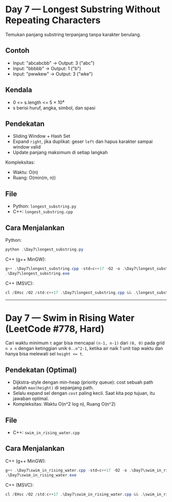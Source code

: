 # Day 7 — Longest Substring Without Repeating Characters

Temukan panjang substring terpanjang tanpa karakter berulang.

## Contoh

- Input: "abcabcbb" → Output: 3 ("abc")
- Input: "bbbbb" → Output: 1 ("b")
- Input: "pwwkew" → Output: 3 ("wke")

## Kendala

- 0 <= s.length <= 5 × 10⁴
- s berisi huruf, angka, simbol, dan spasi

## Pendekatan

- Sliding Window + Hash Set
- Expand `right`, jika duplikat: geser `left` dan hapus karakter sampai window valid
- Update panjang maksimum di setiap langkah

Kompleksitas:
- Waktu: O(n)
- Ruang: O(min(m, n))

## File

- Python: `longest_substring.py`
- C++: `longest_substring.cpp`

## Cara Menjalankan

Python:
```powershell
python .\Day7\longest_substring.py
```

C++ (g++ MinGW):
```powershell
g++ .\Day7\longest_substring.cpp -std=c++17 -O2 -o .\Day7\longest_substring.exe
.\Day7\longest_substring.exe
```

C++ (MSVC):
```powershell
cl /EHsc /O2 /std:c++17 .\Day7\longest_substring.cpp && .\longest_substring.exe
```

---

# Day 7 — Swim in Rising Water (LeetCode #778, Hard)

Cari waktu minimum `t` agar bisa mencapai `(n-1, n-1)` dari `(0, 0)` pada grid `n x n` dengan ketinggian unik `0..n^2-1`,
ketika air naik 1 unit tiap waktu dan hanya bisa melewati sel `height <= t`.

## Pendekatan (Optimal)

- Dijkstra-style dengan min-heap (priority queue): cost sebuah path adalah `max(height)` di sepanjang path.
- Selalu expand sel dengan `cost` paling kecil. Saat kita pop tujuan, itu jawaban optimal.
- Kompleksitas: Waktu O(n^2 log n), Ruang O(n^2)

## File

- C++: `swim_in_rising_water.cpp`

## Cara Menjalankan

C++ (g++ MinGW):
```powershell
g++ .\Day7\swim_in_rising_water.cpp -std=c++17 -O2 -o .\Day7\swim_in_rising_water.exe
.\Day7\swim_in_rising_water.exe
```

C++ (MSVC):
```powershell
cl /EHsc /O2 /std:c++17 .\Day7\swim_in_rising_water.cpp && .\swim_in_rising_water.exe
```